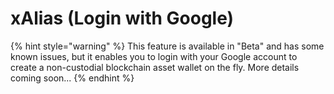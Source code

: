 # xAlias (Login with Google)



{% hint style="warning" %}
This feature is available in "Beta" and has some known issues, but it enables you to login with your Google account to create a non-custodial blockchain asset wallet on the fly. More details coming soon...
{% endhint %}
